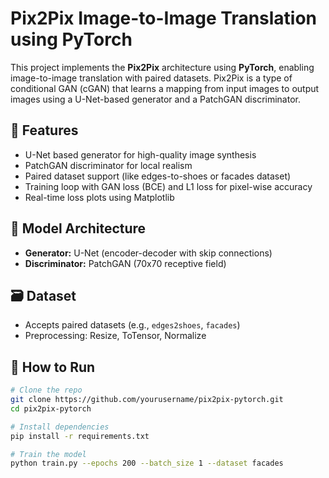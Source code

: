 # Pix2Pix Image-to-Image Translation using PyTorch

This project implements the **Pix2Pix** architecture using **PyTorch**, enabling image-to-image translation with paired datasets. Pix2Pix is a type of conditional GAN (cGAN) that learns a mapping from input images to output images using a U-Net-based generator and a PatchGAN discriminator.

## 📌 Features

- U-Net based generator for high-quality image synthesis
- PatchGAN discriminator for local realism
- Paired dataset support (like edges-to-shoes or facades dataset)
- Training loop with GAN loss (BCE) and L1 loss for pixel-wise accuracy
- Real-time loss plots using Matplotlib

## 🧠 Model Architecture

- **Generator:** U-Net (encoder-decoder with skip connections)
- **Discriminator:** PatchGAN (70x70 receptive field)

## 🗃️ Dataset

- Accepts paired datasets (e.g., `edges2shoes`, `facades`)
- Preprocessing: Resize, ToTensor, Normalize

## 🚀 How to Run

```bash
# Clone the repo
git clone https://github.com/yourusername/pix2pix-pytorch.git
cd pix2pix-pytorch

# Install dependencies
pip install -r requirements.txt

# Train the model
python train.py --epochs 200 --batch_size 1 --dataset facades

